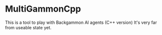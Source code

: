# MultiGammonCpp
This is a tool to play with Backgammon AI agents (C++ version)
It's very far from useable state yet.
